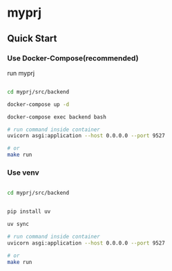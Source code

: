 myprj
=====


## Quick Start


### Use Docker-Compose(recommended)

run myprj

```bash

cd myprj/src/backend

docker-compose up -d 

docker-compose exec backend bash

# run command inside container
uvicorn asgi:application --host 0.0.0.0 --port 9527

# or
make run

```

### Use venv


```bash

cd myprj/src/backend


pip install uv

uv sync

# run command inside container
uvicorn asgi:application --host 0.0.0.0 --port 9527

# or
make run

```